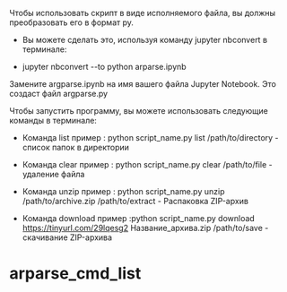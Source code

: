 Чтобы использовать скрипт в виде исполняемого файла, вы должны преобразовать его в формат py.
+ Вы можете сделать это, используя команду jupyter nbconvert в терминале:

+ jupyter nbconvert --to python arparse.ipynb

Замените argparse.ipynb на имя вашего файла Jupyter Notebook. Это создаст файл argparse.py

Чтобы запустить программу, вы можете использовать следующие команды в терминале:

+ Команда list пример : python script_name.py list /path/to/directory - список папок в директории

+ Команда clear пример : python script_name.py clear /path/to/file - удаление файла


+ Команда unzip пример : python script_name.py unzip /path/to/archive.zip /path/to/extract - Распаковка ZIP-архив

+ Команда download пример :python script_name.py download https://tinyurl.com/29lqesg2 Название_архива.zip /path/to/save - скачивание ZIP-архива
# arparse_cmd_list
